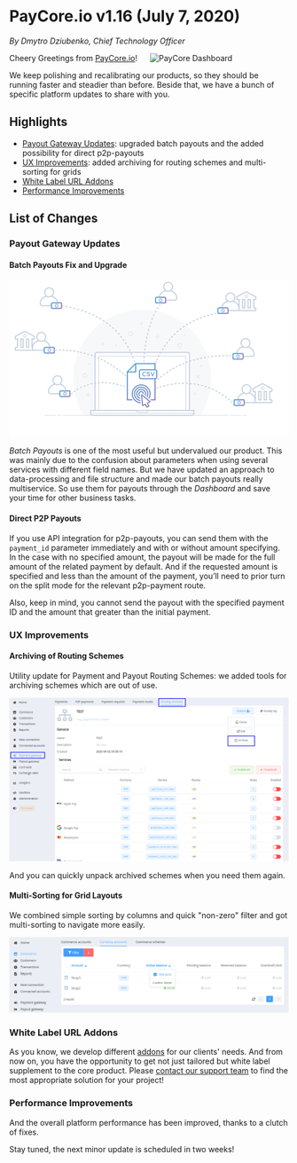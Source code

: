 # **PayCore.io v1.16 (July 7, 2020)**

*By Dmytro Dziubenko, Chief Technology Officer*

<img src="https://paycore.io/wp-content/uploads/2020/06/paycore_illustration_newstyle-20.06-770x400.jpg" alt="PayCore Dashboard" style="width: 250px; float: right; padding-left: 10px;">

Cheery Greetings from [PayCore.io](https://paycore.io/)!

We keep polishing and recalibrating our products, so they should be running faster and steadier than before. Beside that, we have a bunch of specific platform updates to share with you.

## Highlights

* [Payout Gateway Updates](#payout-gateway-updates): upgraded batch payouts and the added possibility for direct p2p-payouts
* [UX Improvements](#ux-improvements): added archiving for routing schemes and multi-sorting for grids
* [White Label URL Addons](#white-label-url-addons)
* [Performance Improvements](#performance-improvements)

## List of Changes

### Payout Gateway Updates

#### Batch Payouts Fix and Upgrade

![Batch Payouts](/integration/images/masspay-csv.svg)

*Batch Payouts* is one of the most useful but undervalued our product. This was mainly due to the confusion about parameters when using several services with different field names. But we have updated an approach to data-processing and file structure and made our batch payouts really multiservice. So use them for payouts through the *Dashboard* and save your time for other business tasks.

#### Direct P2P Payouts

If you use API integration for p2p-payouts, you can send them with the `payment_id` parameter immediately and with or without amount specifying. In the case with no specified amount, the payout will be made for the full amount of the related payment by default.  And if the requested amount is specified and less than the amount of the payment, you’ll need to prior turn on the split mode for the relevant p2p-payment route.

Also, keep in mind, you cannot send the payout with the specified payment ID and the amount that greater than the initial payment.

### UX Improvements

#### Archiving of Routing Schemes

Utility update for Payment and Payout Routing Schemes: we added tools for archiving schemes which are out of use.

![Payment Routing Schemes](images/v1.16/rs-archiving.png)

And you can quickly unpack archived schemes when you need them again.

#### Multi-Sorting for Grid Layouts

We combined simple sorting by columns and quick "non-zero" filter and got multi-sorting to navigate more easily.

![Multi-sort](images/v1.16/multisorting.png)

### White Label URL Addons

As you know, we develop different [addons](/release-notes/v1.11/#addons) for our clients' needs. And from now on, you have the opportunity to get not just tailored but white label supplement to the core product. Please [contact our support team](mailto:support@paycore.io) to find the most appropriate solution for your project!

### Performance Improvements

And the overall platform performance has been improved, thanks to a clutch of fixes.

Stay tuned, the next minor update is scheduled in two weeks!
